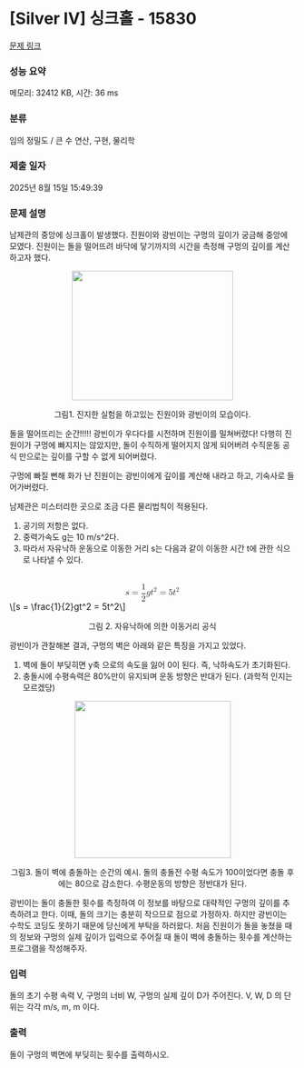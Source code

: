 # [Silver IV] 싱크홀 - 15830 

[문제 링크](https://www.acmicpc.net/problem/15830) 

### 성능 요약

메모리: 32412 KB, 시간: 36 ms

### 분류

임의 정밀도 / 큰 수 연산, 구현, 물리학

### 제출 일자

2025년 8월 15일 15:49:39

### 문제 설명

<p>남제관의 중앙에 싱크홀이 발생했다. 진원이와 광빈이는 구멍의 깊이가 궁금해 중앙에 모였다. 진원이는 돌을 떨어뜨려 바닥에 닿기까지의 시간을 측정해 구멍의 깊이를 계산하고자 했다.</p>

<p style="text-align: center;"><img alt="" src="https://onlinejudgeimages.s3-ap-northeast-1.amazonaws.com/problem/15829/1.png" style="width: 284px; height: 228px;"></p>

<p style="text-align: center;">그림1. 진지한 실험을 하고있는 진원이와 광빈이의 모습이다.</p>

<p>돌을 떨어뜨리는 순간!!!!! 광빈이가 우다다를 시전하며 진원이를 밀쳐버렸다! 다행히 진원이가 구멍에 빠지지는 않았지만, 돌이 수직하게 떨어지지 않게 되어버려 수직운동 공식 만으로는 깊이를 구할 수 없게 되어버렸다.</p>

<p>구멍에 빠질 뻔해 화가 난 진원이는 광빈이에게 깊이를 계산해 내라고 하고, 기숙사로 들어가버렸다.</p>

<p>남제관은 미스터리한 곳으로 조금 다른 물리법칙이 적용된다.</p>

<ol>
	<li>공기의 저항은 없다.</li>
	<li>중력가속도 g는 10 m/s^2다.</li>
	<li>따라서 자유낙하 운동으로 이동한 거리 s는 다음과 같이 이동한 시간 t에 관한 식으로 나타낼 수 있다.</li>
</ol>

<p><mjx-container class="MathJax" jax="CHTML" display="true" style="font-size: 109%; position: relative;"> <mjx-math display="true" class="MJX-TEX" aria-hidden="true" style="margin-left: 0px; margin-right: 0px;"><mjx-mi class="mjx-i"><mjx-c class="mjx-c1D460 TEX-I"></mjx-c></mjx-mi><mjx-mo class="mjx-n" space="4"><mjx-c class="mjx-c3D"></mjx-c></mjx-mo><mjx-mfrac space="4"><mjx-frac type="d"><mjx-num><mjx-nstrut type="d"></mjx-nstrut><mjx-mn class="mjx-n"><mjx-c class="mjx-c31"></mjx-c></mjx-mn></mjx-num><mjx-dbox><mjx-dtable><mjx-line type="d"></mjx-line><mjx-row><mjx-den><mjx-dstrut type="d"></mjx-dstrut><mjx-mn class="mjx-n"><mjx-c class="mjx-c32"></mjx-c></mjx-mn></mjx-den></mjx-row></mjx-dtable></mjx-dbox></mjx-frac></mjx-mfrac><mjx-mi class="mjx-i"><mjx-c class="mjx-c1D454 TEX-I"></mjx-c></mjx-mi><mjx-msup><mjx-mi class="mjx-i"><mjx-c class="mjx-c1D461 TEX-I"></mjx-c></mjx-mi><mjx-script style="vertical-align: 0.413em;"><mjx-mn class="mjx-n" size="s"><mjx-c class="mjx-c32"></mjx-c></mjx-mn></mjx-script></mjx-msup><mjx-mo class="mjx-n" space="4"><mjx-c class="mjx-c3D"></mjx-c></mjx-mo><mjx-mn class="mjx-n" space="4"><mjx-c class="mjx-c35"></mjx-c></mjx-mn><mjx-msup><mjx-mi class="mjx-i"><mjx-c class="mjx-c1D461 TEX-I"></mjx-c></mjx-mi><mjx-script style="vertical-align: 0.413em;"><mjx-mn class="mjx-n" size="s"><mjx-c class="mjx-c32"></mjx-c></mjx-mn></mjx-script></mjx-msup></mjx-math><mjx-assistive-mml unselectable="on" display="block"><math xmlns="http://www.w3.org/1998/Math/MathML" display="block"><mi>s</mi><mo>=</mo><mfrac><mn>1</mn><mn>2</mn></mfrac><mi>g</mi><msup><mi>t</mi><mn>2</mn></msup><mo>=</mo><mn>5</mn><msup><mi>t</mi><mn>2</mn></msup></math></mjx-assistive-mml><span aria-hidden="true" class="no-mathjax mjx-copytext">\[s = \frac{1}{2}gt^2 = 5t^2\]</span> </mjx-container></p>

<p style="text-align: center;">그림 2. 자유낙하에 의한 이동거리 공식</p>

<p>광빈이가 관찰해본 결과, 구멍의 벽은 아래와 같은 특징을 가지고 있었다.</p>

<ol>
	<li>벽에 돌이 부딪히면 y축 으로의 속도을 잃어 0이 된다. 즉, 낙하속도가 초기화된다.</li>
	<li>충돌시에 수평속력은 80%만이 유지되며 운동 방향은 반대가 된다. (과학적 인지는 모르겠당)</li>
</ol>

<p style="text-align: center;"><img alt="" src="https://onlinejudgeimages.s3-ap-northeast-1.amazonaws.com/problem/15829/2.png" style="width: 275px; height: 277px;"></p>

<p style="text-align: center;">그림3. 돌이 벽에 충돌하는 순간의 예시. 돌의 충돌전 수평 속도가 100이었다면 충돌 후에는 80으로 감소한다. 수평운동의 방향은 정반대가 된다.</p>

<p>광빈이는 돌이 충돌한 횟수를 측정하여 이 정보를 바탕으로 대략적인 구멍의 깊이를 추측하려고 한다. 이때, 돌의 크기는 충분히 작으므로 점으로 가정하자. 하지만 광빈이는 수학도 코딩도 못하기 때문에 당신에게 부탁을 하러왔다. 처음 진원이가 돌을 놓쳤을 때의 정보와 구멍의 실제 깊이가 입력으로 주어질 때 돌이 벽에 충돌하는 횟수를 계산하는 프로그램을 작성해주자.</p>

### 입력 

 <p>돌의 초기 수평 속력 V, 구멍의 너비 W, 구멍의 실제 깊이 D가 주어진다. V, W, D 의 단위는 각각 m/s, m, m 이다.</p>

### 출력 

 <p>돌이 구멍의 벽면에 부딪히는 횟수를 출력하시오.</p>

